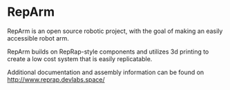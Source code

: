 # RepArm

RepArm is an open source robotic project, with the goal of making an easily accessible robot arm. 

RepArm builds on RepRap-style components and utilizes 3d printing to create a low cost system that is easily replicatable.

Additional documentation and assembly information can be found on http://www.reprap.devlabs.space/
